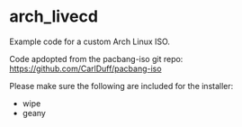 # arch_livecd
Example code for a custom Arch Linux ISO.

Code apdopted from the pacbang-iso git repo: https://github.com/CarlDuff/pacbang-iso

Please make sure the following are included for the installer:

- wipe
- geany
